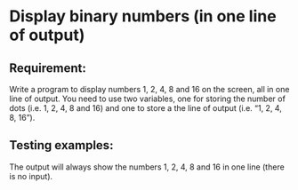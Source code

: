 # Display binary numbers (in one line of output)

## Requirement:

Write a program to display numbers 1, 2, 4, 8 and 16 on the screen, all in one line of output. You need to use two variables, one for storing the number of dots (i.e. 1, 2, 4, 8 and 16) and one to store a the line of output (i.e. “1, 2, 4, 8, 16”).

## Testing examples:

The output will always show the numbers 1, 2, 4, 8 and 16 in one line (there is no input).